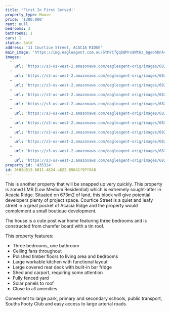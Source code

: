 ```yaml
---
title: 'First In First Served!'
property_type: House
price: '$380,000'
rent: null
bedrooms: 3
bathrooms: 1
cars: 1
status: Sold
address: '11 Courtice Street, ACACIA RIDGE'
main_image: 'https://img.eagleagent.com.au/StM7CfgqbQMrx8Wt6z_bgeohKnA=/1280x854/smart/https://s3-us-west-2.amazonaws.com/eagleagent-orig/images/6823220/118648051-image-M.jpg'
images:
  -
    url: 'https://s3-us-west-2.amazonaws.com/eagleagent-orig/images/6823230/118648051-image-J.jpg'
  -
    url: 'https://s3-us-west-2.amazonaws.com/eagleagent-orig/images/6823229/118648051-image-I.jpg'
  -
    url: 'https://s3-us-west-2.amazonaws.com/eagleagent-orig/images/6823228/118648051-image-H.jpg'
  -
    url: 'https://s3-us-west-2.amazonaws.com/eagleagent-orig/images/6823227/118648051-image-G.jpg'
  -
    url: 'https://s3-us-west-2.amazonaws.com/eagleagent-orig/images/6823226/118648051-image-F.jpg'
  -
    url: 'https://s3-us-west-2.amazonaws.com/eagleagent-orig/images/6823225/118648051-image-E.jpg'
  -
    url: 'https://s3-us-west-2.amazonaws.com/eagleagent-orig/images/6823224/118648051-image-D.jpg'
  -
    url: 'https://s3-us-west-2.amazonaws.com/eagleagent-orig/images/6823223/118648051-image-C.jpg'
  -
    url: 'https://s3-us-west-2.amazonaws.com/eagleagent-orig/images/6823222/118648051-image-B.jpg'
  -
    url: 'https://s3-us-west-2.amazonaws.com/eagleagent-orig/images/6823221/118648051-image-A.jpg'
  -
    url: 'https://s3-us-west-2.amazonaws.com/eagleagent-orig/images/6823220/118648051-image-M.jpg'
property_id: '435324'
id: 9f03d513-6811-4824-a822-85641f97f948
---
```

This is another property that will be snapped up very quickly. This property is zoned LMR (Low Medium Residential) which is extremely sought-after in Acacia Ridge. Situated on 673m2 of land, this block will give potential developers plenty of project space. Courtice Street is a quiet and leafy street in a great pocket of Acacia Ridge and the property would complement a small boutique development.

The house is a cute post war home featuring three bedrooms and is constructed from chamfer board with a tin roof.

This property features:

*  Three bedrooms, one bathroom
*  Ceiling fans throughout
*  Polished timber floors to living area and bedrooms
*  Large workable kitchen with functional layout
*  Large covered rear deck with built-in bar fridge
*  Shed and carport, requiring some attention
*  Fully fenced yard
*  Solar panels to roof
*  Close to all amenities

Convenient to large park, primary and secondary schools, public transport, Souths Footy Club and easy access to large arterial roads.